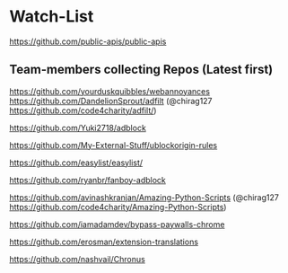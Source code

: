 # Watch-List
https://github.com/public-apis/public-apis

## Team-members collecting Repos (Latest first) 

https://github.com/yourduskquibbles/webannoyances      
https://github.com/DandelionSprout/adfilt         (@chirag127   https://github.com/code4charity/adfilt/)

https://github.com/Yuki2718/adblock

https://github.com/My-External-Stuff/ublockorigin-rules

https://github.com/easylist/easylist/

https://github.com/ryanbr/fanboy-adblock

https://github.com/avinashkranjan/Amazing-Python-Scripts   (@chirag127 https://github.com/code4charity/Amazing-Python-Scripts)

https://github.com/iamadamdev/bypass-paywalls-chrome

https://github.com/erosman/extension-translations

https://github.com/nashvail/Chronus




